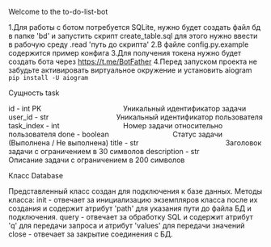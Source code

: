 Welcome to the to-do-list-bot

1.Для работы с ботом потребуется SQLite, нужно будет создать файл бд в папке 'bd' и запустить скрипт create_table.sql для этого нужно ввести в рабочую среду .read 'путь до скрипта'
2.В файле config.py.example содержится пример конфига
3.Для получения токена нужно будет создать бота через https://t.me/BotFather
4.Перед запуском проекта не забудьте активировать виртуальное окружение и установить aiogram `pip install -U aiogram`

Сущность task

id - int PK             Уникальный идентификатор задачи
user_id - str               Уникальный идентификатор пользователя
task_index - int         Номер задачи относительно пользователя
done - boolean         Статус задачи (Выполнена / Не выполнена)
title - str             Заголовок задачи с ограничением в 30 символов
description - str           Описание задачи с ограничением в 200 символов

Класс Database

Представленный класс создан для подключения к базе данных.
Методы класса:
init - отвечает за инициализацию экземпляров класса после их создания и содержит атрибут 'path' для указания пути до файла БД и подключения.
query - отвечает за обработку SQL и содержит атрибут 'q' для передачи запроса и атрибут 'values' для передачи значений
close - отвечает за закрытие соединения с БД.
